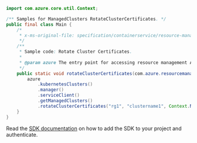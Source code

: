 ```java
import com.azure.core.util.Context;

/** Samples for ManagedClusters RotateClusterCertificates. */
public final class Main {
    /*
     * x-ms-original-file: specification/containerservice/resource-manager/Microsoft.ContainerService/stable/2022-02-01/examples/ManagedClustersRotateClusterCertificates.json
     */
    /**
     * Sample code: Rotate Cluster Certificates.
     *
     * @param azure The entry point for accessing resource management APIs in Azure.
     */
    public static void rotateClusterCertificates(com.azure.resourcemanager.AzureResourceManager azure) {
        azure
            .kubernetesClusters()
            .manager()
            .serviceClient()
            .getManagedClusters()
            .rotateClusterCertificates("rg1", "clustername1", Context.NONE);
    }
}
```

Read the [SDK documentation](https://github.com/Azure/azure-sdk-for-java/blob/azure-resourcemanager_2.14.0/sdk/resourcemanager/azure-resourcemanager/README.md) on how to add the SDK to your project and authenticate.
